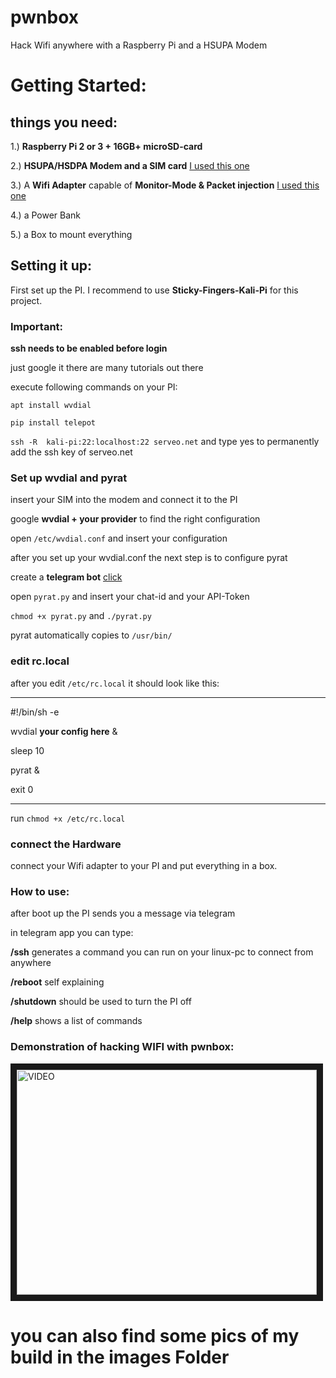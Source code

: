 # pwnbox
Hack Wifi anywhere with a Raspberry Pi and a HSUPA Modem

# Getting Started:
## things you need:
1.) **Raspberry Pi 2 or 3 + 16GB+ microSD-card**

2.) **HSUPA/HSDPA Modem and a SIM card**   [I used this one](https://www.amazon.de/gp/product/B01J9C7NE0/ref=oh_aui_detailpage_o01_s00?ie=UTF8&psc=1)

3.) A **Wifi Adapter** capable of **Monitor-Mode & Packet injection** [I used this one](https://www.amazon.de/gp/product/B01D064VMS/ref=oh_aui_detailpage_o04_s01?ie=UTF8&psc=1)

4.) a Power Bank

5.) a Box to mount everything


## Setting it up:
First set up the PI. I recommend to use **Sticky-Fingers-Kali-Pi** for this project.
### Important:
**ssh needs to be enabled before login**

just google it there are many tutorials out there

execute following commands on your PI:

`apt install wvdial`

`pip install telepot`

`ssh -R  kali-pi:22:localhost:22 serveo.net`  and type yes to permanently add the ssh key of serveo.net

### Set up wvdial and pyrat

insert your SIM into the modem and connect it to the PI


google **wvdial + your provider** to find the right configuration

open `/etc/wvdial.conf` and insert your configuration

after you set up your wvdial.conf the next step is to configure pyrat

create a **telegram bot** [click](https://api.telegram.org/bot)

open `pyrat.py` and insert your chat-id and your API-Token

`chmod +x pyrat.py` and `./pyrat.py`

pyrat automatically copies to  `/usr/bin/` 



### edit rc.local

after you edit `/etc/rc.local` it should look like this:
____________________________
#!/bin/sh -e

wvdial  **your config here** &

sleep 10

pyrat &

exit 0
____________________________

run `chmod +x /etc/rc.local`

### connect the Hardware

connect your Wifi adapter to your PI and put everything in a box.

### How to use:
after boot up the PI sends you a message via telegram

in telegram app you can type:

**/ssh** generates a command you can run on your linux-pc to connect from anywhere

**/reboot** self explaining

**/shutdown** should be used to turn the PI off   

**/help** shows a list of commands




### Demonstration of hacking WIFI with pwnbox:

<a href="http://www.youtube.com/watch?feature=player_embedded&v=wne8PfzcNDQ
" target="_blank"><img src="http://img.youtube.com/vi/wne8PfzcNDQ/0.jpg" 
alt="VIDEO" width="480" height="360" border="10" /></a>


# you can also find some pics of my build in the images Folder



























